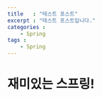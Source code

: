 ```yaml
---
title   : "테스트 포스트"
excerpt : "테스트 포스트입니다."
categories : 
    - Spring
tags : 
    - Spring
---
```

# 재미있는 스프링!